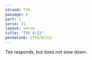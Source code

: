```yaml
---
strand: TYX
passage: 4
part: 2
verse: 21
layout: verse
title: "TYX 4:21"
permalink: /TYX/4/21/
---
```

Tee responds, but does not slow down.
